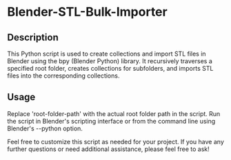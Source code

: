 # Blender-STL-Bulk-Importer

## Description

This Python script is used to create collections and import STL files in Blender using the bpy (Blender Python) library. It recursively traverses a specified root folder, creates collections for subfolders, and imports STL files into the corresponding collections.

## Usage

Replace 'root-folder-path' with the actual root folder path in the script.
Run the script in Blender's scripting interface or from the command line using Blender's --python option.

Feel free to customize this script as needed for your project.
If you have any further questions or need additional assistance, please feel free to ask!
